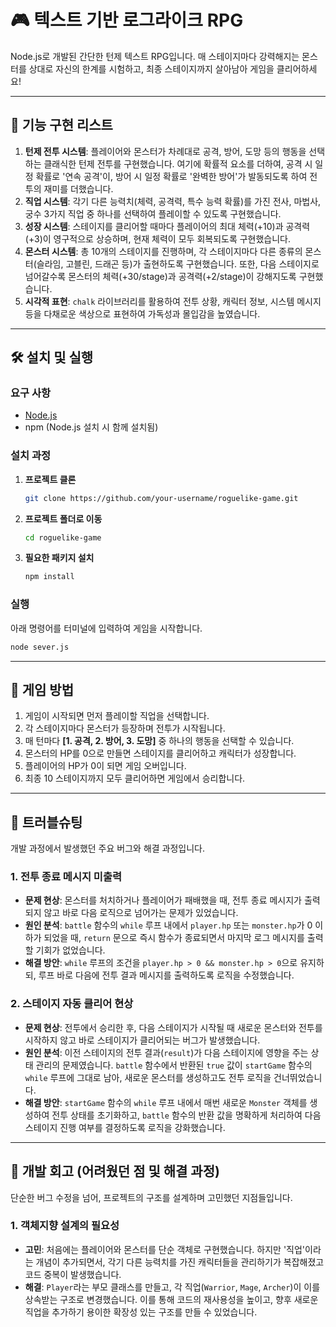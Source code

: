 # 🎮 텍스트 기반 로그라이크 RPG

Node.js로 개발된 간단한 턴제 텍스트 RPG입니다. 매 스테이지마다 강력해지는 몬스터를 상대로 자신의 한계를 시험하고, 최종 스테이지까지 살아남아 게임을 클리어하세요!

---

## 📝 기능 구현 리스트

1.  **턴제 전투 시스템**: 플레이어와 몬스터가 차례대로 공격, 방어, 도망 등의 행동을 선택하는 클래식한 턴제 전투를 구현했습니다. 여기에 확률적 요소를 더하여, 공격 시 일정 확률로 '연속 공격'이, 방어 시 일정 확률로 '완벽한 방어'가 발동되도록 하여 전투의 재미를 더했습니다.
2.  **직업 시스템**: 각기 다른 능력치(체력, 공격력, 특수 능력 확률)를 가진 전사, 마법사, 궁수 3가지 직업 중 하나를 선택하여 플레이할 수 있도록 구현했습니다.
3.  **성장 시스템**: 스테이지를 클리어할 때마다 플레이어의 최대 체력(+10)과 공격력(+3)이 영구적으로 상승하며, 현재 체력이 모두 회복되도록 구현했습니다.
4.  **몬스터 시스템**: 총 10개의 스테이지를 진행하며, 각 스테이지마다 다른 종류의 몬스터(슬라임, 고블린, 드래곤 등)가 출현하도록 구현했습니다. 또한, 다음 스테이지로 넘어갈수록 몬스터의 체력(+30/stage)과 공격력(+2/stage)이 강해지도록 구현했습니다.
5.  **시각적 표현**: `chalk` 라이브러리를 활용하여 전투 상황, 캐릭터 정보, 시스템 메시지 등을 다채로운 색상으로 표현하여 가독성과 몰입감을 높였습니다.

---

## 🛠️ 설치 및 실행

### 요구 사항

*   [Node.js](https://nodejs.org/)
*   npm (Node.js 설치 시 함께 설치됨)

### 설치 과정

1.  **프로젝트 클론**

    ```bash
    git clone https://github.com/your-username/roguelike-game.git
    ```

2.  **프로젝트 폴더로 이동**

    ```bash
    cd roguelike-game
    ```

3.  **필요한 패키지 설치**

    ```bash
    npm install
    ```

### 실행

아래 명령어를 터미널에 입력하여 게임을 시작합니다.

```bash
node sever.js
```

---

## 📖 게임 방법

1.  게임이 시작되면 먼저 플레이할 직업을 선택합니다.
2.  각 스테이지마다 몬스터가 등장하며 전투가 시작됩니다.
3.  매 턴마다 **[1. 공격, 2. 방어, 3. 도망]** 중 하나의 행동을 선택할 수 있습니다.
4.  몬스터의 HP를 0으로 만들면 스테이지를 클리어하고 캐릭터가 성장합니다.
5.  플레이어의 HP가 0이 되면 게임 오버입니다.
6.  최종 10 스테이지까지 모두 클리어하면 게임에서 승리합니다.


---

## 🐛 트러블슈팅

개발 과정에서 발생했던 주요 버그와 해결 과정입니다.

### 1. 전투 종료 메시지 미출력
*   **문제 현상**: 몬스터를 처치하거나 플레이어가 패배했을 때, 전투 종료 메시지가 출력되지 않고 바로 다음 로직으로 넘어가는 문제가 있었습니다.
*   **원인 분석**: `battle` 함수의 `while` 루프 내에서 `player.hp` 또는 `monster.hp`가 0 이하가 되었을 때, `return` 문으로 즉시 함수가 종료되면서 마지막 로그 메시지를 출력할 기회가 없었습니다.
*   **해결 방안**: `while` 루프의 조건을 `player.hp > 0 && monster.hp > 0`으로 유지하되, 루프 바로 다음에 전투 결과 메시지를 출력하도록 로직을 수정했습니다.

### 2. 스테이지 자동 클리어 현상
*   **문제 현상**: 전투에서 승리한 후, 다음 스테이지가 시작될 때 새로운 몬스터와 전투를 시작하지 않고 바로 스테이지가 클리어되는 버그가 발생했습니다.
*   **원인 분석**: 이전 스테이지의 전투 결과(`result`)가 다음 스테이지에 영향을 주는 상태 관리의 문제였습니다. `battle` 함수에서 반환된 `true` 값이 `startGame` 함수의 `while` 루프에 그대로 남아, 새로운 몬스터를 생성하고도 전투 로직을 건너뛰었습니다.
*   **해결 방안**: `startGame` 함수의 `while` 루프 내에서 매번 새로운 `Monster` 객체를 생성하여 전투 상태를 초기화하고, `battle` 함수의 반환 값을 명확하게 처리하여 다음 스테이지 진행 여부를 결정하도록 로직을 강화했습니다.

---

## 🤔 개발 회고 (어려웠던 점 및 해결 과정)

단순한 버그 수정을 넘어, 프로젝트의 구조를 설계하며 고민했던 지점들입니다.

### 1. 객체지향 설계의 필요성
*   **고민**: 처음에는 플레이어와 몬스터를 단순 객체로 구현했습니다. 하지만 '직업'이라는 개념이 추가되면서, 각기 다른 능력치를 가진 캐릭터들을 관리하기가 복잡해졌고 코드 중복이 발생했습니다.
*   **해결**: `Player`라는 부모 클래스를 만들고, 각 직업(`Warrior`, `Mage`, `Archer`)이 이를 상속받는 구조로 변경했습니다. 이를 통해 코드의 재사용성을 높이고, 향후 새로운 직업을 추가하기 용이한 확장성 있는 구조를 만들 수 있었습니다.